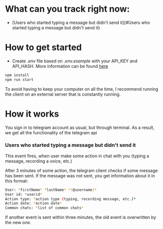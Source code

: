 # What can you track right now:
- [Users who started typing a message but didn't send it](#Users who started typing a message but didn't send it)

# How to get started
- Create _.env_ file based on _.env.example_ with your API_KEY and API_HASH. More information can be found [here](https://core.telegram.org/api/obtaining_api_id)

```bash
npm install
npm run start
```

To avoid having to keep your computer on all the time, I recommend running the client on an external server that is constantly running.

# How it works

You sign in to telegram account as usual, but through terminal.
As a result, we get all the functionality of the telegram api

### Users who started typing a message but didn't send it

This event fires, when user make some action in chat with you (typing a message, recording a voice, etc.)

After 3 minutes of some action, the telegram client checks if some message has been sent.
If the message was not sent, you get information about it in this format:

```bash
User: *firstName* *lastName* *(@username)*
User id: *userid*
Action type: *action type (typing, recording message, etc.)*
Action date: *action date*
Common chats: *list of common chats*
```

If another event is sent within three minutes, the old event is overwritten by the new one.
